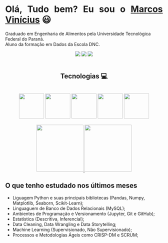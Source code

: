 <div>
  <h1 align="justify">Olá, Tudo bem? Eu sou o <a href="https://www.linkedin.com/in/italo013/">Marcos Vinícius</a> 😃️</h1>
<p>Graduado em Engenharia de Alimentos pela Universidade Tecnológica Federal do Paraná. <br>
  Aluno da formação em Dados da Escola DNC. <br>
  
<div align="center">
  <a href="https://www.instagram.com/marcosvnespolo/" target="_blank"><img src="https://img.shields.io/badge/-Instagram-%23E4405F?style=for-the-badge&logo=instagram&logoColor=white" target="_blank"></a>
  <!-- <a href="https://www.facebook.com/pr.eduardoribeiro" target="_blank"><img src="https://img.shields.io/badge/Facebook-1877F2?style=for-the-badge&logo=facebook&logoColor=white" target="_blank"></a>  -->
  <a href="https://www.linkedin.com/in/marcos-vin%C3%ADcius-nespolo-4a3ba7154/" target="_blank"><img src="https://img.shields.io/badge/-LinkedIn-%230077B5?style=for-the-badge&logo=linkedin&logoColor=white" target="_blank"></a> 
  <a href="mailto:marcos.nespolo19@gmail.com"><img src="https://img.shields.io/badge/-Gmail-%23333?style=for-the-badge&logo=gmail&logoColor=white" target="_blank"></a>
</div>

<div align="center" valign="top"><br>
  <h2>Tecnologias 💻 </h2></br>
<div>
<img src="https://user-images.githubusercontent.com/92809543/147505634-790c4187-0e0c-42cd-b3b5-b35c77c16347.png" width="80" height=80"/>
<img src="https://user-images.githubusercontent.com/92809543/147506791-fa632e59-58c0-423f-bfab-90184b5528ce.png" width="80" height=80"/>
<img src="https://user-images.githubusercontent.com/92809543/147508656-c98f7a17-504e-40f2-b710-c5031c0198fd.png" width="80" height=80"/>
<img src="https://user-images.githubusercontent.com/92809543/147509370-bfdc9029-5eb9-44ab-a551-d532b6efb0b7.png" width="80" height=80"/>
<img src="https://user-images.githubusercontent.com/92809543/147509341-54d63b81-cbd2-4d40-aa01-5791f846651b.png" width="80" height=80"/>
                                                                                                                                      
</div>
</br>
<!--  <img align="center" alt="Python" height="30" width="40" src="https://cdn.jsdelivr.net/gh/devicons/devicon/icons/python/python-original.svg" />
<img src="https://user-images.githubusercontent.com/92809543/147506952-a82aa3f8-0ab6-4223-8e77-a42fffe50e4b.png" width="80" height=80"/>
<img src="https://user-images.githubusercontent.com/92809543/147506898-cf34755f-ee0d-484e-8239-cb1ecb4982e4.png" width="80" height=80"/>

</div><br> -->
  
</div>
<div align="center">
  <a href="https://github.com/marcosvnespolo">
    <img height="150em" src="https://github-readme-stats.vercel.app/api?username=marcosvnespolo&count_private=true&include_all_commits=true&show_icons=true&theme=dracula&hide_border=false&show_owner=true"/>
    <img height="150em" src="https://github-readme-stats.vercel.app/api/top-langs/?username=marcosvnespolo&theme=dracula&hide_border=false&&layout=compact"/>
  </a>
</div>


<div>
  <h2 align="left"> O que tenho estudado nos últimos meses</h2>
</div>

<body>
<ul>
<li>Liguagem Python e suas principais bibliotecas (Pandas, Numpy, Matplotlib, Seaborn, Scikit-Learn);</li>
<li>Linguaguem de Banco de Dados Relacionais (MySQL);</li>
<li>Ambientes de Programação e Versionamento (Jupyter, Git e GitHub);</li>
<li>Estatística (Descritiva, Inferencial);</li>
<li>Data Cleaning, Data Wrangling e Data Storytelling;</li>
<li>Machine Learning (Supervisionado, Não Supervisionado);</li>
<li>Processos e Metodologias Ágeis como CRISP-DM e SCRUM;</li>
</ul>
</body>

<!-- <h1 align="center"> 
  Trybe
</h1>




<div align="center">
  
  ![Snake animation](https://github.com/italo013/italo013/blob/output/github-contribution-grid-snake.svg)
  
</div>
